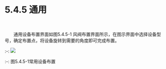 # 5.4.5 通用
<br/>



&emsp;&emsp;通用设备布置界面如图5.4.5-1 风阀布置界面所示，在图示界面中选择设备型号，确定布置点，将设备旋转到需要的角度即可完成布置。 
<br/>

:-: ![](images/207.png)


:-: 图5.4.5-1常用设备布置
<br/>

